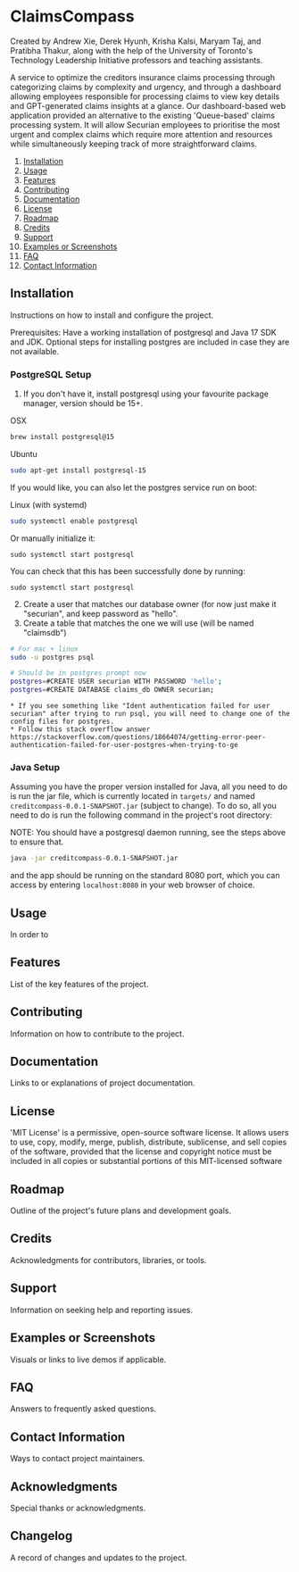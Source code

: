 # ClaimsCompass
Created by Andrew Xie, Derek Hyunh, Krisha Kalsi, Maryam Taj, and Pratibha Thakur, along with the help of the University of Toronto's Technology Leadership Initiative professors and teaching assistants.

A service to optimize the creditors insurance claims processing through categorizing claims by complexity and urgency, and through a dashboard allowing employees responsible for processing claims to view key details and GPT-generated claims insights at a glance.
Our dashboard-based web application provided an alternative to the existing 'Queue-based' claims processing system. It will allow Securian employees to prioritise the most urgent and complex claims which require more attention and resources while simultaneously keeping track of more straightforward claims.

1. [Installation](#installation)
2. [Usage](#usage)
3. [Features](#features)
4. [Contributing](#contributing)
5. [Documentation](#documentation)
6. [License](#license)
7. [Roadmap](#roadmap)
8. [Credits](#credits)
9. [Support](#support)
10. [Examples or Screenshots](#examples-or-screenshots)
11. [FAQ](#faq)
12. [Contact Information](#contact-information)

## Installation<a name="installation"></a>

Instructions on how to install and configure the project.

Prerequisites: Have a working installation of postgresql and Java 17 SDK and JDK.
Optional steps for installing postgres are included in case they are not available.

### PostgreSQL Setup<a name="postgres-setup"></a>
1. If you don't have it, install postgresql using your favourite package manager, version should be
15+.

OSX
```sh
brew install postgresql@15
```

Ubuntu
```sh
sudo apt-get install postgresql-15
```

If you would like, you can also let the postgres service run on boot:

Linux (with systemd)
```sh
sudo systemctl enable postgresql
```

Or manually initialize it:
```
sudo systemctl start postgresql
```

You can check that this has been successfully done by running:

```
sudo systemctl start postgresql
```

2. Create a user that matches our database owner (for now just make it "securian", and keep password
  as "hello".
3. Create a table that matches the one we will use (will be named "claimsdb")
```sh
# For mac + linux
sudo -u postgres psql

# Should be in postgres prompt now
postgres=#CREATE USER securian WITH PASSWORD 'hello';
postgres=#CREATE DATABASE claims_db OWNER securian;
```
    * If you see something like "Ident authentication failed for user securian" after trying to run psql, you will need to change one of the config files for postgres. 
    * Follow this stack overflow answer https://stackoverflow.com/questions/18664074/getting-error-peer-authentication-failed-for-user-postgres-when-trying-to-ge

### Java Setup<a name="java-setup"></a>
Assuming you have the proper version installed for Java, all you need to do is run the jar file,
which is currently located in `targets/` and named `creditcompass-0.0.1-SNAPSHOT.jar` (subject to change). To do so, all you need to do is run the following command in the project's root 
directory:

NOTE: You should have a postgresql daemon running, see the steps above to ensure that.

```sh
java -jar creditcompass-0.0.1-SNAPSHOT.jar
```

and the app should be running on the standard 8080 port, which you can access by entering
`localhost:8080` in your web browser of choice. 

## Usage<a name="usage"></a>
In order to 


## Features<a name="features"></a>

List of the key features of the project.

## Contributing<a name="contributing"></a>

Information on how to contribute to the project.

## Documentation<a name="documentation"></a>

Links to or explanations of project documentation.

## License<a name="license"></a>

'MIT License' is a permissive, open-source software license. It allows users to use, copy, modify, merge, publish, distribute, sublicense, and sell copies of the software, provided that the license and copyright notice must be included in all copies or substantial portions of this MIT-licensed software

## Roadmap<a name="roadmap"></a>

Outline of the project's future plans and development goals.

## Credits<a name="credits"></a>

Acknowledgments for contributors, libraries, or tools.

## Support<a name="support"></a>

Information on seeking help and reporting issues.

## Examples or Screenshots<a name="examples-or-screenshots"></a>

Visuals or links to live demos if applicable.

## FAQ<a name="faq"></a>

Answers to frequently asked questions.

## Contact Information<a name="contact-information"></a>

Ways to contact project maintainers.

## Acknowledgments<a name="acknowledgments"></a>

Special thanks or acknowledgments.

## Changelog<a name="changelog"></a>

A record of changes and updates to the project.
